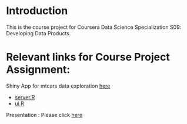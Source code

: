 # Introduction 
This is the course project for Coursera Data Science Specialization S09: Developing Data Products. 

# Relevant links for Course Project Assignment:
Shiny App for mtcars data exploration [here](https://kjan318.shinyapps.io/KJ_mtcarsApp/)
  - [server.R](https://github.com/kjan318/coursea_DS/blob/gh-pages/S09/course_project/KJ_shinyApp/server.R)
  - [ui.R](https://github.com/kjan318/coursea_DS/blob/gh-pages/S09/course_project/KJ_shinyApp/ui.R)
 
Presentation : Please click [here](https://kjan318.github.io/coursea_DS/S09/course_project/presentation.html#1)
